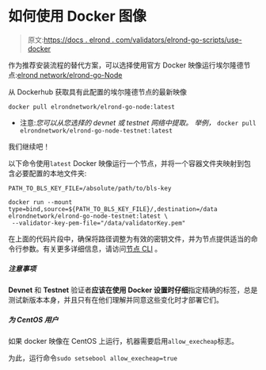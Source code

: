 # 如何使用 Docker 图像

> 原文:[https://docs . elrond . com/validators/elrond-go-scripts/use-docker](https://docs.elrond.com/validators/elrond-go-scripts/use-docker)

 作为推荐安装流程的替代方案，可以选择使用官方 Docker 映像运行埃尔隆德节点:[elrond network/elrond-go-Node](https://hub.docker.com/r/elrondnetwork/elrond-go-node-testnet)

从 Dockerhub 获取具有此配置的埃尔隆德节点的最新映像

```
docker pull elrondnetwork/elrond-go-node:latest 
```

*   注意:*您可以从您选择的 devnet 或 testnet 网络中提取。* *举例，* `docker pull elrondnetwork/elrond-go-node-testnet:latest`

我们继续吧！

以下命令使用`latest` Docker 映像运行一个节点，并将一个容器文件夹映射到包含必要配置的本地文件夹:

```
PATH_TO_BLS_KEY_FILE=/absolute/path/to/bls-key

docker run --mount type=bind,source=${PATH_TO_BLS_KEY_FILE}/,destination=/data elrondnetwork/elrond-go-node-testnet:latest \
 --validator-key-pem-file="/data/validatorKey.pem" 
```

在上面的代码片段中，确保将路径调整为有效的密钥文件，并为节点提供适当的命令行参数。有关更多详细信息，请访问[节点 CLI](https://docs.elrond.com/validators/node-cli) 。

##### 注意事项

**Devnet** 和 **Testnet** 验证者**应该在使用 Docker 设置时仔细**指定精确的标签，总是测试新版本本身，并且只有在他们理解并同意这些变化时才部署它们。

##### 为 CentOS 用户

如果 docker 映像在 CentOS 上运行，机器需要启用`allow_execheap`标志。

为此，运行命令`sudo setsebool allow_execheap=true`